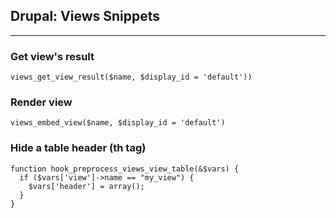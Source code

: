 ## Drupal: Views Snippets
- - -
### Get view's result
`views_get_view_result($name, $display_id = 'default'))`

### Render view
`views_embed_view($name, $display_id = 'default')`

### Hide a table header (**th** tag)
    function hook_preprocess_views_view_table(&$vars) {
      if ($vars['view']->name == "my_view") {
        $vars['header'] = array();
      }
    }
